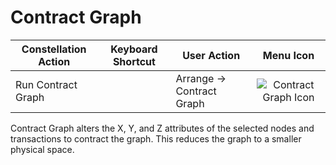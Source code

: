 # Contract Graph

<table class="table table-striped">
<thead>
<tr class="header">
<th>Constellation Action</th>
<th>Keyboard Shortcut</th>
<th>User Action</th>
<th style="text-align: center;">Menu Icon</th>
</tr>
</thead>
<tbody>
<tr class="odd">
<td>Run Contract Graph</td>
<td></td>
<td>Arrange -&gt; Contract Graph</td>
<td style="text-align: center;"><img src="../constellation/CoreArrangementPlugins/src/au/gov/asd/tac/constellation/plugins/arrangements/docs/resources/contractGraph.png" alt="Contract Graph Icon" /></td>
</tr>
</tbody>
</table>

Contract Graph alters the X, Y, and Z attributes of the selected nodes
and transactions to contract the graph. This reduces the graph to a
smaller physical space.
